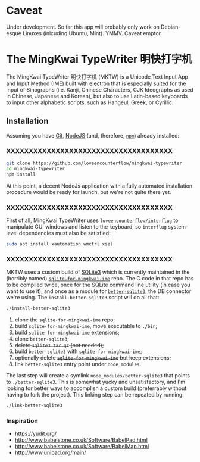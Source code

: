 
# Caveat

Under development. So far this app will probably only work on Debian-esque Linuxes (inlcuding Ubuntu, Mint).
YMMV. Caveat emptor.

# The MingKwai TypeWriter 明快打字机

The MingKwai TypeWriter 明快打字机 (MKTW) is a Unicode Text Input App and Input Method (IME) built with
[electron](https://electronjs.org) that is especially suited for the input of Sinographs (i.e. Kanji,
Chinese Characters, CJK Ideographs as used in Chinese, Japanese and Korean), but also to use Latin-based
keyboards to input other alphabetic scripts, such as Hangeul, Greek, or Cyrillic.

## Installation

Assuming you have [Git](https://git-scm.com), [NodeJS](https://nodejs.org) (and, therefore,
[`npm`](https://www.npmjs.com/)) already installed:

### XXXXXXXXXXXXXXXXXXXXXXXXXXXXXXXXXXXXX

```bash
git clone https://github.com/loveencounterflow/mingkwai-typewriter
cd mingkwai-typewriter
npm install
```

At this point, a decent NodeJs application with a fully automated installation procedure would be ready for
launch, but we're not quite there yet.

### XXXXXXXXXXXXXXXXXXXXXXXXXXXXXXXXXXXXX

First of all, MingKwai TypeWriter uses
[`loveencounterflow/interflug`](https://github.com/loveencounterflow/interflug) to manipulate GUI windows
and listen to the keyboard, so `interflug` system-level dependencies must also be satisfied:

```bash
sudo apt install xautomation wmctrl xsel
```

### XXXXXXXXXXXXXXXXXXXXXXXXXXXXXXXXXXXXX

MKTW uses a custom build of [SQLite3](https://sqlite.org) which is currently maintained in the (horribly
named) [`sqlite-for-mingkwai-ime`](https://github.com/loveencounterflow/sqlite-for-mingkwai-ime) repo. The C
code in that repo has to be compiled twice, once for the SQLite command line utility (in case you want to
use it), and once as a module for [`better-sqlite3`](https://github.com/JoshuaWise/better-sqlite3), the DB
connector we're using. The `install-better-sqlite3` script will do all that:

```bash
./install-better-sqlite3
```

1) clone the `sqlite-for-mingkwai-ime` repo;
2) build `sqlite-for-mingkwai-ime`, move executable to `./bin`;
3) build `sqlite-for-mingkwai-ime` extensions;
4) clone `better-sqlite3`;
5) <strike>delete `sqlite3.tar.gz` (not needed);</strike>
6) build `better-sqlite3` with `sqlite-for-mingkwai-ime`;
7) <strike>optionally delete `sqlite-for-mingkwai-ime` but keep extensions;</strike>
8) link `better-sqlite3` entry point under `node_modules`.

The last step will create a symlink `node_modules/better-sqlite3` that points to `./better-sqlite3`. This is
somewhat yucky and unsatisfactory, and I'm looking for better ways to accomplish a custom build (preferrably
without having to fork the project). This linking step can be repeated by running:

```bash
./link-better-sqlite3
```

### Inspiration

* https://yudit.org/
* http://www.babelstone.co.uk/Software/BabelPad.html
* http://www.babelstone.co.uk/Software/BabelMap.html
* http://www.unipad.org/main/











